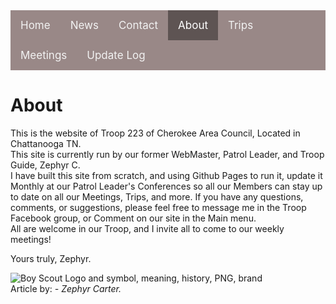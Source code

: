 <!-- NOTE: All DIVs and thier closing tags are VERY necessary DO NOT delete -->

<div class="topnav">
  <a href="https://troop223.github.io/">Home</a>
  <a href="https://troop223.github.io/NewsHub">News</a>
  <a href="https://troop223.github.io/#CONTACT">Contact</a>
  <a class="active" href="https://troop223.github.io/ABOUT">About</a>
  <a href="https://troop223.github.io/prev+futureTrips">Trips</a>
  <a href="https://troop223.github.io/MeetingPlansHub">Meetings</a>	
  <a href="https://troop223.github.io/UpdateLog">Update Log</a>	
</div>

<title>BSA Troop 223</title>
<meta name="viewport" content="width=device-width, initial-scale=1.0">


<h1>About</h1>
This is the website of Troop 223 of Cherokee Area Council, Located in Chattanooga TN. <br>
This site is currently run by our former WebMaster, Patrol Leader, and Troop Guide, Zephyr C.<br>
I have built this site from scratch, and using Github Pages to run it, update it Monthly at our Patrol Leader's Conferences so all our Members can stay up to date on all 
our Meetings, Trips, and more. If you have any questions, comments, or suggestions, please feel free to message me in the Troop Facebook group, or Comment on our site in the Main menu. <br>
All are welcome in our Troop, and I invite all to come to our weekly meetings! <br>

Yours truly, Zephyr.



<img src="https://github.com/Troop223/troop223.github.io/assets/168667435/40273ce7-8bd7-4b94-b4b7-7993d5f95085" alt="Boy Scout Logo and symbol, meaning, history, PNG, brand" class="responsiveIMGsmall"/>

<br>
Article by: <em> - Zephyr Carter.</em>

<style>

.imgleft {

text-align: left;
  
}
  .flexbox-item{

    width: 100%;
    background-color: #2b2b2e;

  }

.flexbox-CONTACT {

  min-height: 500px;
  
}
  .responsiveIMGsmall {

width: auto;
height: auto;
	
}	
  img {

text-align: center;}
	
.topnav {
  overflow: hidden;
  /*turns the background color on News, Contact, and about a color*/
  background-color: #998887;
  
}

.topnav a {
  float: left;
  color: #f2f2f2;
  text-align: center;
  padding: 14px 16px;
  text-decoration: none;
  font-size: 17px;
}

.topnav a:hover {
/* changes what color the background, text color when you hover over it*/
  background-color: darkgrey;
  color: white;
}

.topnav a.active {
/*changes the color of the 'Home' background, text color, respectivly*/
  background-color: #5e5453;
  color: white;
}
</style>
